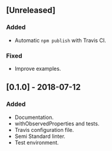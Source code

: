 ## [Unreleased]

### Added

- Automatic `npm publish` with Travis CI.

### Fixed

- Improve examples.


## [0.1.0] - 2018-07-12

### Added

- Documentation.
- withObservedProperties and tests.
- Travis configuration file.
- Semi Standard linter.
- Test environment.
